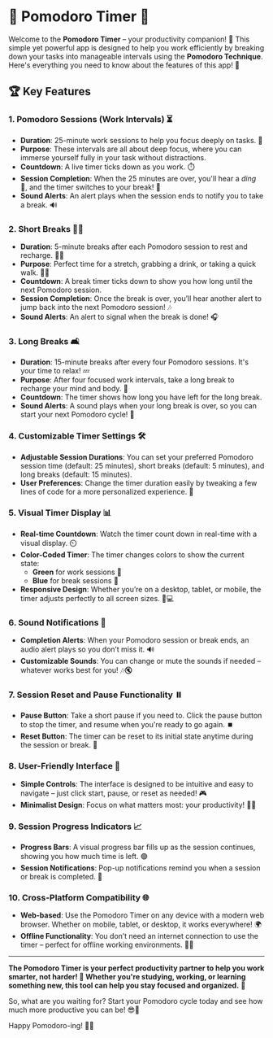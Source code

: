 # 🍅 Pomodoro Timer 🍅

Welcome to the **Pomodoro Timer** – your productivity companion! 🌟 This simple yet powerful app is designed to help you work efficiently by breaking down your tasks into manageable intervals using the **Pomodoro Technique**. Here's everything you need to know about the features of this app! 🚀

## 🏆 Key Features

### 1. **Pomodoro Sessions (Work Intervals) ⏳**
   - **Duration**: 25-minute work sessions to help you focus deeply on tasks. 💪
   - **Purpose**: These intervals are all about deep focus, where you can immerse yourself fully in your task without distractions.
   - **Countdown**: A live timer ticks down as you work. ⏱️
   - **Session Completion**: When the 25 minutes are over, you'll hear a *ding* 🔔, and the timer switches to your break! 🎉
   - **Sound Alerts**: An alert plays when the session ends to notify you to take a break. 🔊

### 2. **Short Breaks 🧘‍♂️**
   - **Duration**: 5-minute breaks after each Pomodoro session to rest and recharge. 💆‍♀️
   - **Purpose**: Perfect time for a stretch, grabbing a drink, or taking a quick walk. 🚶‍♂️
   - **Countdown**: A break timer ticks down to show you how long until the next Pomodoro session.
   - **Session Completion**: Once the break is over, you’ll hear another alert to jump back into the next Pomodoro session! 🎶
   - **Sound Alerts**: An alert to signal when the break is done! 🎧

### 3. **Long Breaks 🛋️**
   - **Duration**: 15-minute breaks after every four Pomodoro sessions. It's your time to relax! 💤
   - **Purpose**: After four focused work intervals, take a long break to recharge your mind and body. 🍵
   - **Countdown**: The timer shows how long you have left for the long break.
   - **Sound Alerts**: A sound plays when your long break is over, so you can start your next Pomodoro cycle! 🎵

### 4. **Customizable Timer Settings 🛠️**
   - **Adjustable Session Durations**: You can set your preferred Pomodoro session time (default: 25 minutes), short breaks (default: 5 minutes), and long breaks (default: 15 minutes).
   - **User Preferences**: Change the timer duration easily by tweaking a few lines of code for a more personalized experience. 🔄

### 5. **Visual Timer Display 📊**
   - **Real-time Countdown**: Watch the timer count down in real-time with a visual display. ⏲️
   - **Color-Coded Timer**: The timer changes colors to show the current state: 
     - **Green** for work sessions 💼
     - **Blue** for break sessions 🌊
   - **Responsive Design**: Whether you’re on a desktop, tablet, or mobile, the timer adjusts perfectly to all screen sizes. 📱💻

### 6. **Sound Notifications 🔔**
   - **Completion Alerts**: When your Pomodoro session or break ends, an audio alert plays so you don’t miss it. 🔊
   - **Customizable Sounds**: You can change or mute the sounds if needed – whatever works best for you! 🎶🔇

### 7. **Session Reset and Pause Functionality ⏸️**
   - **Pause Button**: Take a short pause if you need to. Click the pause button to stop the timer, and resume when you're ready to go again. ⏹️
   - **Reset Button**: The timer can be reset to its initial state anytime during the session or break. 🔄

### 8. **User-Friendly Interface 🎨**
   - **Simple Controls**: The interface is designed to be intuitive and easy to navigate – just click start, pause, or reset as needed! 🎮
   - **Minimalist Design**: Focus on what matters most: your productivity! 🧑‍💻

### 9. **Session Progress Indicators 📈**
   - **Progress Bars**: A visual progress bar fills up as the session continues, showing you how much time is left. 🟢
   - **Session Notifications**: Pop-up notifications remind you when a session or break is completed. 🔔

### 10. **Cross-Platform Compatibility 🌐**
   - **Web-based**: Use the Pomodoro Timer on any device with a modern web browser. Whether on mobile, tablet, or desktop, it works everywhere! 🌍
   - **Offline Functionality**: You don’t need an internet connection to use the timer – perfect for offline working environments. 🚫🌐

---

**The Pomodoro Timer is your perfect productivity partner to help you work smarter, not harder! 🌟 Whether you're studying, working, or learning something new, this tool can help you stay focused and organized.** 🎯

So, what are you waiting for? Start your Pomodoro cycle today and see how much more productive you can be! 😎💼

Happy Pomodoro-ing! 🍅✨
